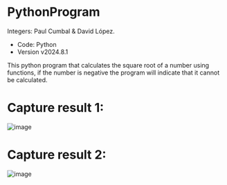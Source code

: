# PythonProgram
Integers: Paul Cumbal & David López.

* Code: Python
* Version v2024.8.1

This python program that calculates the square root of a number using functions, if the number is negative the program will indicate that it cannot be calculated.

# Capture result 1:
![image](https://github.com/paulcc18/PythonProgram/assets/170490551/858dec61-f77e-4e14-bdbf-b5a904968913)
# Capture result 2:
![image](https://github.com/paulcc18/PythonProgram/assets/170490551/04c98c9d-44c9-42f8-8fec-e4c8dcb3fbdc)

